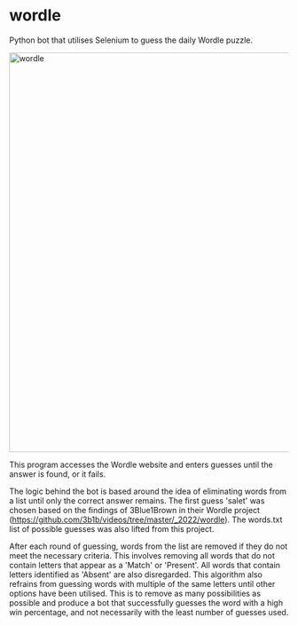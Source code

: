 # wordle
Python bot that utilises Selenium to guess the daily Wordle puzzle.

</img>
<img src = "wordle.gif", alt = "wordle", height = "720">

This program accesses the Wordle website and enters guesses until the answer is found, or it fails.

The logic behind the bot is based around the idea of eliminating words from a list until only the correct answer remains. The first guess 'salet' was chosen based on the findings of 3Blue1Brown in their Wordle project (https://github.com/3b1b/videos/tree/master/_2022/wordle). The words.txt list of possible guesses was also lifted from this project.

After each round of guessing, words from the list are removed if they do not meet the necessary criteria. This involves removing all words that do not contain letters that appear as a 'Match' or 'Present'. All words that contain letters identified as 'Absent' are also disregarded. This algorithm also refrains from guessing words with multiple of the same letters until other options have been utilised. This is to remove as many possibilities as possible and produce a bot that successfully guesses the word with a high win percentage, and not necessarily with the least number of guesses used.
